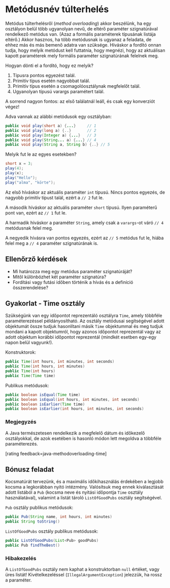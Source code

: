 # Metódusnév túlterhelés

Metódus túlterhelésről (_method overloading_) akkor beszélünk, ha egy osztályon belül több ugyanolyan nevű, de eltérő paraméter szignatúrával rendelkező metódus van. (Azaz a formális paraméterek típusának listája eltérő.) Akkor hasznos, ha több metódusnak is ugyanaz a feladata, de ehhez más és más bemenő adatra van szüksége. Híváskor a fordító onnan tudja, hogy melyik metódust kell futtatnia, hogy megnézi, hogy az aktuálisan kapott paraméterek mely formális paraméter szignatúrának felelnek meg.

Hogyan dönti el a fordító, hogy ez melyik?

1. Típusra pontos egyezést talál.
2. Primitív típus esetén nagyobbat talál.
3. Primitív típus esetén a csomagolóosztálynak megfelelőt talál.
4. Ugyanolyan típusú varargs paramétert talál.

A sorrend nagyon fontos: az első találatnál leáll, és csak egy konverziót végez!

Adva vannak az alábbi metódusok egy osztályban:

```java
public void play(short a) {...}		// 1
public void play(long a) {..}		// 2
public void play(Integer a) {...}	// 3
public void play(String... a) {...}	// 4
public void play(String a, String b) {..} // 5
```

Melyik fut le az egyes esetekben?

```java
short x = 3;
play(4);
play(x);
play("Hello");
play("alma", "körte");
```

Az első híváskor az aktuális paraméter `int` típusú. Nincs pontos egyezés, de nagyobb primitív típust talál, ezért a `// 2` fut le.

A második híváskor az aktuális paraméter `short` típusú. Ilyen paraméterű pont van, ezért az `// 1` fut le.

A harmadik híváskor a paraméter `String`, amely csak a `varargs`-ot váró `// 4` metódusnak felel meg.

A negyedik hívásra van pontos egyezés, ezért az `// 5` metódus fut le, hiába felel meg a `// 4` paraméter szignatúrának is.

## Ellenőrző kérdések
* Mi határozza meg egy metódus paraméter szignatúráját?
* Mitől különbözhet két paraméter szignatúra?
* Fordítási vagy futási időben történik a hívás és a definíció összerendelése?



## Gyakorlat - Time osztály

Szükségünk van egy időpontot reprezentáló osztályra `Time`, amely többféle paraméterezéssel példányosítható.
Az osztály metódusai segítségével adott objektumát össze tudjuk hasonlítani másik `Time` objektummal
és meg tudjuk mondani a kapott objektumról, hogy azonos időpontot reprezentál
vagy az adott objektum korábbi időpontot reprezentál (mindkét esetben egy-egy napon belül vagyunk!).

Konstruktorok:

```java
public Time(int hours, int minutes, int seconds)
public Time(int hours, int minutes)
public Time(int hours)
public Time(Time time)
```

Publikus metódusok:

```java
public boolean isEqual(Time time)
public boolean isEqual(int hours, int minutes, int seconds)
public boolean isEarlier(Time time)
public boolean isEarlier(int hours, int minutes, int seconds)
```

### Megjegyzés

A Java természetesen rendelkezik a megfelelő dátum és időkezelő osztályokkal,
de azok esetében is hasonló módon lett megoldva a többféle paraméterezés.

 [rating feedback=java-methodoverloading-time]

## Bónusz feladat

Kocsmatúrát tervezünk, és a maximális időkihasználás érdekében
a legjobb kocsma a legkorábban nyitó intézmény. Valósítsuk meg ennek kiválasztását adott listából
a `Pub` (kocsma neve és nyitási időpontja `Time` osztály használatával), valamint a listát tároló
`ListOfGoodPubs` osztály segítségével.

`Pub` osztály publikus metódusok:

```java
public Pub(String name, int hours, int minutes)
public String toString()
```

`ListOfGoodPubs` osztály publikus metódusok:

```java
public ListOfGoodPubs(List<Pub> goodPubs)
public Pub findTheBest()
```

### Hibakezelés

A `ListOfGoodPubs` osztály nem kaphat a konstruktorban `null` értéket, vagy üres listát!
Kivételkezeléssel (`IllegalArgumentException`) jelezzük, ha rossz a paraméter.

